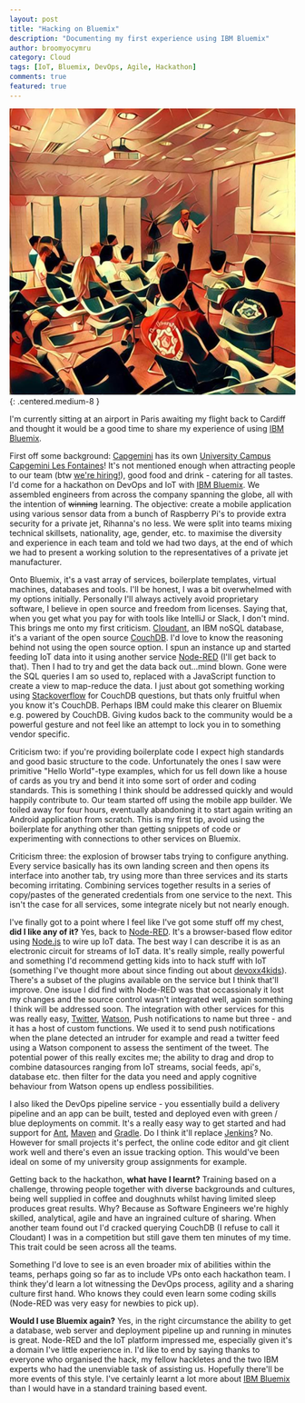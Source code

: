 ```yaml
---
layout: post
title: "Hacking on Bluemix"
description: "Documenting my first experience using IBM Bluemix"
author: broomyocymru
category: Cloud
tags: [IoT, Bluemix, DevOps, Agile, Hackathon]
comments: true
featured: true
---
```


![Capgemini Bluemix Hackathon](/images/2016-07-29-hacking-on-bluemix/capgemini_hackathon.JPG){: .centered.medium-8 }

I'm currently sitting at an airport in Paris awaiting my flight back to Cardiff and thought it would be a good time to share my experience of using [IBM Bluemix](http://www.ibm.com/cloud-computing/bluemix/what-is-bluemix/).

First off some background: [Capgemini](https://www.capgemini.com) has its own [University Campus Capgemini Les Fontaines](http://www.les-fontaines.com)! It's not mentioned enough when attracting people to our team (btw [we're hiring!](https://www.uk.capgemini.com/jobs/search/java?submit=Search)), good food and drink - catering for all tastes. I'd come for a hackathon on DevOps and IoT with [IBM Bluemix](http://www.ibm.com/cloud-computing/bluemix/what-is-bluemix/). We assembled engineers from across the company spanning the globe, all with the intention of ~~winning~~ learning. The objective: create a mobile application using various sensor data from a bunch of Raspberry Pi's to provide extra security for a private jet, Rihanna's no less. We were split into teams mixing technical skillsets, nationality, age, gender, etc. to maximise the diversity and experience in each team and told we had two days, at the end of which we had to present a working solution to the representatives of a private jet manufacturer.

Onto Bluemix, it's a vast array of services, boilerplate templates, virtual machines, databases and tools. I'll be honest, I was a bit overwhelmed with my options initially. Personally I'll always actively avoid proprietary software, I believe in open source and freedom from licenses. Saying that, when you get what you pay for with tools like IntelliJ or Slack,  I don't mind. This brings me onto my first criticism. [Cloudant](https://cloudant.com/), an IBM noSQL database, it's a variant of the open source [CouchDB](http://couchdb.apache.org/). I'd love to know the reasoning behind not using the open source option. I spun an instance up and started feeding IoT data into it using another service [Node-RED](http://nodered.org/) (I'll get back to that). Then I had to try and get the data back out...mind blown. Gone were the SQL queries I am so used to, replaced with a JavaScript function to create a view to map-reduce the data. I just about got something working using [Stackoverflow](http://stackoverflow.com/) for CouchDB questions, but thats only fruitful when you know it's CouchDB. Perhaps IBM could make this clearer on Bluemix e.g. powered by CouchDB. Giving kudos back to the community would be a powerful gesture and not feel like an attempt to lock you in to something vendor specific.

Criticism two: if you're providing boilerplate code I expect high standards and good basic structure to the code. Unfortunately the ones I saw were primitive "Hello World"-type examples, which for us fell down like a house of cards as you try and bend it into some sort of order and coding standards. This is something I think should be addressed quickly and would happily contribute to. Our team started off using the mobile app builder. We toiled away for four hours, eventually abandoning it to start again writing an Android application from scratch. This is my first tip, avoid using the boilerplate for anything other than getting snippets of code or experimenting with connections to other services on Bluemix.

Criticism three: the explosion of browser tabs trying to configure anything. Every service basically has its own landing screen and then opens its interface into another tab, try using more than three services and its starts becoming irritating. Combining services together results in a series of copy/pastes of the generated credentials from one service to the next. This isn't the case for all services, some integrate nicely but not nearly enough.

I've finally got to a point where I feel like I've got some stuff off my chest, **did I like any of it?** Yes, back to [Node-RED](http://nodered.org/). It's a browser-based flow editor using [Node.js](https://nodejs.org) to wire up IoT data. The best way I can describe it is as an electronic circuit for streams of IoT data. It's really simple, really powerful and something I'd recommend getting kids into to hack stuff with IoT (something I've thought more about since finding out about [devoxx4kids](http://www.devoxx4kids.org/)). There's a subset of the plugins available on the service but I think that'll improve. One issue I did find with Node-RED was that occassionaly it lost my changes and the source control wasn't integrated well, again something I think will be addressed soon. The integration with other services for this was really easy, [Twitter](https://twitter.com), [Watson](http://www.ibm.com/watson), Push notifications to name but three - and it has a host of custom functions. We used it to send push notifications when the plane detected an intruder for example and read a twitter feed using a Watson component to assess the sentiment of the tweet. The potential power of this really excites me; the ability to drag and drop to combine datasources ranging from IoT streams, social feeds, api's, database etc. then filter for the data you need and apply cognitive behaviour from Watson opens up endless possibilities.

I also liked the DevOps pipeline service - you essentially build a delivery pipeline and an app can be built, tested and deployed even with green / blue deployments on commit. It's a really easy way to get started and had support for [Ant](https://ant.apache.org/), [Maven](https://maven.apache.org/) and [Gradle](https://gradle.org/). Do I think it'll replace [Jenkins](https://jenkins.io/)? No. However for small projects it's perfect, the online code editor and git client work well and there's even an issue tracking option. This would've been ideal on some of my university group assignments for example.

Getting back to the hackathon, **what have I learnt?** Training based on a challenge, throwing people together with diverse backgrounds and cultures, being well supplied in coffee and doughnuts whilst having limited sleep produces great results. Why? Because as Software Engineers we're highly skilled, analytical, agile and have an ingrained culture of sharing. When another team found out I'd cracked querying CouchDB (I refuse to call it Cloudant) I was in a competition but still gave them ten minutes of my time. This trait could be seen across all the teams.

Something I'd love to see is an even broader mix of abilities within the teams, perhaps going so far as to include VPs onto each hackathon team. I think they'd learn a lot witnessing the DevOps process, agility and a sharing culture first hand. Who knows they could even learn some coding skills (Node-RED was very easy for newbies to pick up). 

**Would I use Bluemix again?** Yes, in the right circumstance the ability to get a database, web server and deployment pipeline up and running in minutes is great. Node-RED and the IoT platform impressed me, especially given it's a domain I've little experience in. I'd like to end by saying thanks to everyone who organised the hack, my fellow hackletes and the two IBM experts who had the unenviable task of assisting us. Hopefully there'll be more events of this style. I've certainly learnt a lot more about [IBM Bluemix](http://www.ibm.com/cloud-computing/bluemix/what-is-bluemix/) than I would have in a standard training based event.
